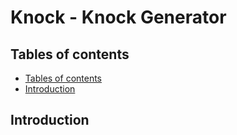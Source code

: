 # Knock - Knock Generator

## Tables of contents
- [Tables of contents](#tables-of-contents)
- [Introduction](#introduction)

## Introduction
